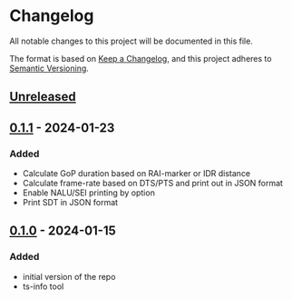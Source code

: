 # Changelog

All notable changes to this project will be documented in this file.

The format is based on [Keep a Changelog](https://keepachangelog.com/en/1.0.0/),
and this project adheres to [Semantic Versioning](https://semver.org/spec/v2.0.0.html).

## [Unreleased]

## [0.1.1] - 2024-01-23

### Added

- Calculate GoP duration based on RAI-marker or IDR distance
- Calculate frame-rate based on DTS/PTS and print out in JSON format
- Enable NALU/SEI printing by option
- Print SDT in JSON format

## [0.1.0] - 2024-01-15

### Added

- initial version of the repo
- ts-info tool

[Unreleased]: https://github.com/Eyevinn/mp2ts-tools/releases/tag/v0.1.1...HEAD
[0.1.1]: https://github.com/Eyevinn/mp2ts-tools/releases/tag/v0.1.1
[0.1.0]: https://github.com/Eyevinn/mp2ts-tools/releases/tag/v0.1.0
